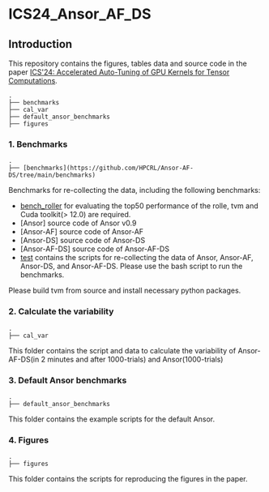 # ICS24_Ansor_AF_DS

## Introduction

This repository contains the figures, tables data and source code in the paper [ICS'24: Accelerated Auto-Tuning of GPU Kernels for Tensor Computations](https://dl.acm.org/doi/10.1145/3650200.3656626).

```
.
├── benchmarks
├── cal_var
├── default_ansor_benchmarks
├── figures
```


### 1. Benchmarks
```
.
├── [benchmarks](https://github.com/HPCRL/Ansor-AF-DS/tree/main/benchmarks)
```
Benchmarks for re-collecting the data, including the following benchmarks:

- [bench_roller](https://github.com/HPCRL/bench_roller/tree/main) for evaluating the top50 performance of the rolle, tvm and Cuda toolkit(> 12.0) are required.
- [Ansor] source code of Ansor v0.9
- [Ansor-AF] source code of Ansor-AF
- [Ansor-DS] source code of Ansor-DS
- [Ansor-AF-DS] source code of Ansor-AF-DS
- [test](benchmarks/README.md) contains the scripts for re-collecting the data of Ansor, Ansor-AF, Ansor-DS, and Ansor-AF-DS. Please use the bash script to run the benchmarks.

Please build tvm from source and install necessary python packages.

### 2. Calculate the variability
```
.
├── cal_var
```
This folder contains the script and data to calculate the variability of Ansor-AF-DS(in 2 minutes and after 1000-trials) and Ansor(1000-trials)


### 3. Default Ansor benchmarks
```
.
├── default_ansor_benchmarks
```
This folder contains the example scripts for the default Ansor.


### 4. Figures
```
.
├── figures
```
This folder contains the scripts for reproducing the figures in the paper.

